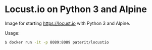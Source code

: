 # Locust.io on Python 3 and Alpine

Image for starting https://locust.io with Python 3 and Alpine.

Usage:
```sh
$ docker run -it -p 8089:8089 paterit/locustio
```
